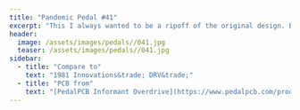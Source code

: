 ```yaml
---
title: "Pandemic Pedal #41"
excerpt: "This I always wanted to be a ripoff of the original design. But I graduated in 1987, so I had to change the year. I also had to wire the 3rd knob off board and the controls aren't in the same place as the original. Great sounding pedal. One day I will get the email letting me know I can order one."
header:
  image: /assets/images/pedals//041.jpg
  teaser: /assets/images/pedals//041.jpg
sidebar:
  - title: "Compare to"
    text: "1981 Innovations&trade; DRV&trade;"
  - title: "PCB from"
    text: "[PedalPCB Informant Overdrive](https://www.pedalpcb.com/product/informant/)"
---
```


